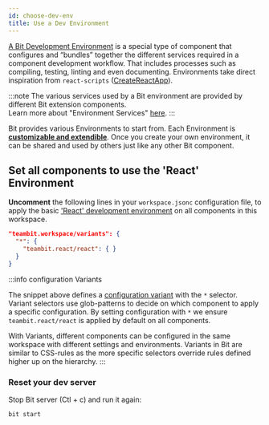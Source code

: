 ```yaml
---
id: choose-dev-env
title: Use a Dev Environment
---
```


[A Bit Development Environment](/environments/overview) is a special type of component that configures and “bundles” together the different services required in a component development workflow.
That includes processes such as compiling, testing, linting and even documenting. Environments take direct inspiration from `react-scripts` ([CreateReactApp](https://github.com/facebook/create-react-app)).

:::note
The various services used by a Bit environment are provided by different Bit extension components.  
Learn more about "Environment Services" [here](/environments/environment-services).
:::

Bit provides various Environments to start from. Each Environment is [**customizable and extendible**](/environments/build-environment). Once you create your own environment, it can be shared and used by others just like any other Bit component.

## Set all components to use the 'React' Environment

**Uncomment** the following lines in your `workspace.jsonc` configuration file, to apply the basic ['React' development environment](/react/overview) on all components in this workspace.

```json title="workspace.jsonc"
"teambit.workspace/variants": {
  "*": {
    "teambit.react/react": { }
  }
}
```

:::info configuration Variants

The snippet above defines a [configuration variant](/workspace/cascading-rules) with the `*` selector. Variant selectors use glob-patterns to decide on which component to apply a specific configuration. By setting configuration with `*` we ensure `teambit.react/react` is applied by default on all components.

With Variants, different components can be configured in the same workspace with different settings and environments.
Variants in Bit are similar to CSS-rules as the more specific selectors override rules defined higher up on the hierarchy.
:::

### Reset your dev server

Stop Bit server (Ctl + c) and run it again:

```shell
bit start
```
